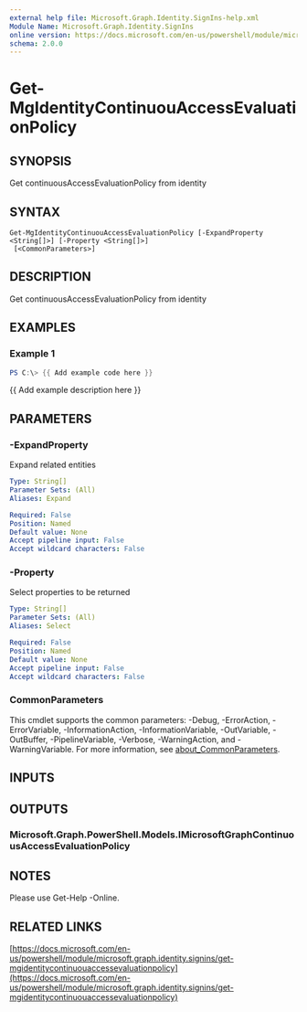 ```yaml
---
external help file: Microsoft.Graph.Identity.SignIns-help.xml
Module Name: Microsoft.Graph.Identity.SignIns
online version: https://docs.microsoft.com/en-us/powershell/module/microsoft.graph.identity.signins/get-mgidentitycontinuouaccessevaluationpolicy
schema: 2.0.0
---
```


# Get-MgIdentityContinuouAccessEvaluationPolicy

## SYNOPSIS
Get continuousAccessEvaluationPolicy from identity

## SYNTAX

```
Get-MgIdentityContinuouAccessEvaluationPolicy [-ExpandProperty <String[]>] [-Property <String[]>]
 [<CommonParameters>]
```

## DESCRIPTION
Get continuousAccessEvaluationPolicy from identity

## EXAMPLES

### Example 1
```powershell
PS C:\> {{ Add example code here }}
```

{{ Add example description here }}

## PARAMETERS

### -ExpandProperty
Expand related entities

```yaml
Type: String[]
Parameter Sets: (All)
Aliases: Expand

Required: False
Position: Named
Default value: None
Accept pipeline input: False
Accept wildcard characters: False
```

### -Property
Select properties to be returned

```yaml
Type: String[]
Parameter Sets: (All)
Aliases: Select

Required: False
Position: Named
Default value: None
Accept pipeline input: False
Accept wildcard characters: False
```

### CommonParameters
This cmdlet supports the common parameters: -Debug, -ErrorAction, -ErrorVariable, -InformationAction, -InformationVariable, -OutVariable, -OutBuffer, -PipelineVariable, -Verbose, -WarningAction, and -WarningVariable. For more information, see [about_CommonParameters](http://go.microsoft.com/fwlink/?LinkID=113216).

## INPUTS

## OUTPUTS

### Microsoft.Graph.PowerShell.Models.IMicrosoftGraphContinuousAccessEvaluationPolicy
## NOTES
Please use Get-Help -Online.

## RELATED LINKS

[https://docs.microsoft.com/en-us/powershell/module/microsoft.graph.identity.signins/get-mgidentitycontinuouaccessevaluationpolicy](https://docs.microsoft.com/en-us/powershell/module/microsoft.graph.identity.signins/get-mgidentitycontinuouaccessevaluationpolicy)

